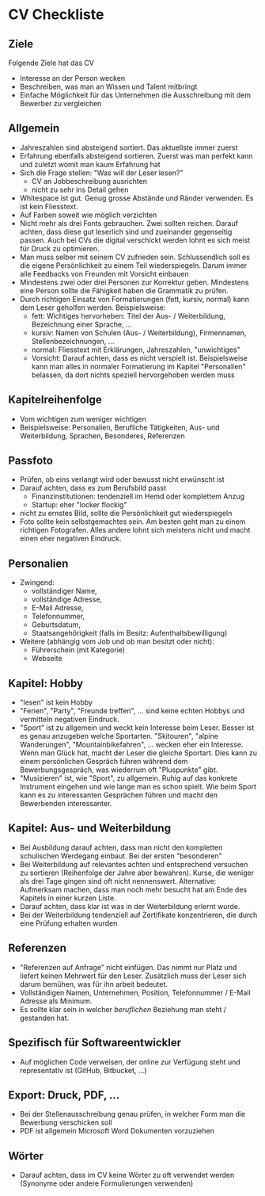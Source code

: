 # CV Checkliste #
## Ziele ##
Folgende Ziele hat das CV

- Interesse an der Person wecken
- Beschreiben, was man an Wissen und Talent mitbringt
- Einfache Möglichkeit für das Unternehmen die Ausschreibung mit dem Bewerber zu vergleichen

## Allgemein ##
- Jahreszahlen sind absteigend sortiert. Das aktuellste immer zuerst
- Erfahrung ebenfalls absteigend sortieren. Zuerst was man perfekt kann und zuletzt womit man kaum Erfahrung hat
- Sich die Frage stellen: "Was will der Leser lesen?"
  - CV an Jobbeschreibung ausrichten
  - nicht zu sehr ins Detail gehen
- Whitespace ist gut. Genug grosse Abstände und Ränder verwenden. Es ist kein Fliesstext.
- Auf Farben soweit wie möglich verzichten
- Nicht mehr als drei Fonts gebrauchen. Zwei sollten reichen. Darauf achten, dass diese gut leserlich sind und zueinander gegenseitig passen. Auch bei CVs die digital verschickt werden lohnt es sich meist für Druck zu optimieren.
- Man muss selber mit seinem CV zufrieden sein. Schlussendlich soll es die eigene Persönlichkeit zu einem Teil wiederspiegeln. Darum immer alle Feedbacks von Freunden mit Vorsicht einbauen
- Mindestens zwei oder drei Personen zur Korrektur geben. Mindestens eine Person sollte die Fähigkeit haben die Grammatik zu prüfen.
- Durch richtigen Einsatz von Formatierungen (fett, kursiv, normal) kann dem Leser geholfen werden. Beispielsweise:
  - fett: Wichtiges hervorheben: Titel der Aus- / Weiterbildung, Bezeichnung einer Sprache, ...
  - kursiv: Namen von Schulen (Aus- / Weiterbildung), Firmennamen, Stellenbezeichnungen, ...
  - normal: Fliesstext mit Erklärungen, Jahreszahlen, "unwichtiges"
  - Vorsicht: Darauf achten, dass es nicht verspielt ist. Beispielsweise kann man alles in normaler Formatierung im Kapitel "Personalien" belassen, da dort nichts speziell hervorgehoben werden muss

## Kapitelreihenfolge ##
- Vom wichtigen zum weniger wichtigen
- Beispielsweise: Personalien, Berufliche Tätigkeiten, Aus- und Weiterbildung, Sprachen, Besonderes, Referenzen

## Passfoto ##
- Prüfen, ob eins verlangt wird oder bewusst nicht erwünscht ist
- Darauf achten, dass es zum Berufsbild passt
  - Finanzinstitutionen: tendenziell im Hemd oder komplettem Anzug
  - Startup: eher "locker flockig"
- nicht zu ernstes Bild, sollte die Persönlichkeit gut wiederspiegeln
- Foto sollte kein selbstgemachtes sein. Am besten geht man zu einem richtigen Fotografen. Alles andere lohnt sich meistens nicht und macht einen eher negativen Eindruck.

## Personalien ##
- Zwingend:
  - vollständiger Name,
  - vollständige Adresse,
  - E-Mail Adresse,
  - Telefonnummer,
  - Geburtsdatum,
  - Staatsangehörigkeit (falls im Besitz: Aufenthaltsbewilligung)
- Weitere (abhängig vom Job und ob man besitzt oder nicht):
  - Führerschein (mit Kategorie)
  - Webseite

## Kapitel: Hobby ##
- "lesen" ist kein Hobby
- "Ferien", "Party", "Freunde treffen", ... sind keine echten Hobbys und vermitteln negativen Eindruck.
- "Sport" ist zu allgemein und weckt kein Interesse beim Leser. Besser ist es genau anzugeben welche Sportarten. "Skitouren", "alpine Wanderungen", "Mountainbikefahren", ... wecken eher ein Interesse. Wenn man Glück hat, macht der Leser die gleiche Sportart. Dies kann zu einem persönlichen Gespräch führen während dem Bewerbungsgespräch, was wiederrum oft "Pluspunkte" gibt.
- "Musizieren" ist, wie "Sport", zu allgemein. Ruhig auf das konkrete Instrument eingehen und wie lange man es schon spielt. Wie beim Sport kann es zu interessanten Gesprächen führen und macht den Bewerbenden interessanter. 

## Kapitel: Aus- und Weiterbildung ##
- Bei Ausbildung darauf achten, dass man nicht den kompletten schulischen Werdegang einbaut. Bei der ersten "besonderen"
- Bei Weiterbildung auf relevantes achten und entsprechend versuchen zu sortieren (Reihenfolge der Jahre aber bewahren). Kurse, die weniger als drei Tage gingen sind oft nicht nennenswert. Alternative: Aufmerksam machen, dass man noch mehr besucht hat am Ende des Kapitels in einer kurzen Liste.
- Darauf achten, dass klar ist was in der Weiterbildung erlernt wurde.
- Bei der Weiterbildung tendenziell auf Zertifikate konzentrieren, die durch eine Prüfung erhalten wurden

## Referenzen ##
- "Referenzen auf Anfrage" nicht einfügen. Das nimmt nur Platz und liefert keinen Mehrwert für den Leser. Zusätzlich muss der Leser sich darum bemühen, was für ihn arbeit bedeutet.
- Vollständigen Namen, Unternehmen, Position, Telefonnummer / E-Mail Adresse als Minimum.
- Es sollte klar sein in welcher *beruflichen* Beziehung man steht / gestanden hat.

## Spezifisch für Softwareentwickler ##
- Auf möglichen Code verweisen, der online zur Verfügung steht und representativ ist (GitHub, Bitbucket, ...)

## Export: Druck, PDF, ... ##
- Bei der Stellenausschreibung genau prüfen, in welcher Form man die Bewerbung verschicken soll
- PDF ist allgemein Microsoft Word Dokumenten vorzuziehen

## Wörter ##
- Darauf achten, dass im CV keine Wörter zu oft verwendet werden (Synonyme oder andere Formulierungen verwenden)